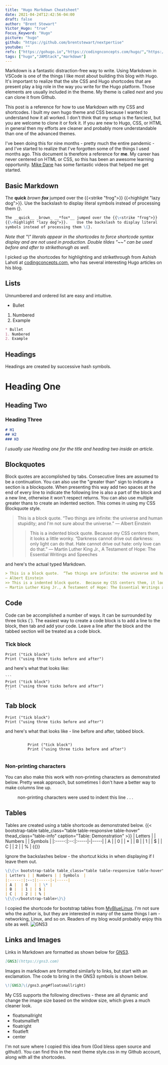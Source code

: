 ```yaml
---
title: "Hugo Markdown Cheatsheet"
date: 2021-04-24T12:42:56-04:00
draft: false
author: "Brent Stewart"
Victor_Hugo: "true"
Focus_Keyword: "Hugo"
picture: "hugo"
github: "https://github.com/brentstewart/nextpertise"
youtube: ""
refs: ["https://gohugo.io","https://codingnconcepts.com/hugo/","https://www.mybluelinux.com/how-create-bootstrap-tables-in-hugo/"]
tags: ["hugo","JAMStack","markdown"]
---
```

Markdown is a fantastic distraction-free way to write.  Using Markdown in VSCode is one of the things I like most about building this blog with Hugo.  It's important to realize that the site CSS and Hugo shortcodes that are present play a big role in the way you write for the Hugo platform.  Those elements are usually included in the theme.  My theme is called _next_ and you can clone it from Github.

This post is a reference for how to use Markdown with my CSS and shortcodes.  I built my own hugo theme and CSS because I wanted to understand how it all worked.  I don't think that my setup is the fanciest, but you are welcome to clone it or fork it.  If you are new to Hugo, CSS, or HTML in general then my efforts are cleaner and probably more understandable than one of the advanced themes.

I've been doing this for nine months - pretty much the entire pandemic - and I've started to realize that I've forgotten some of the things I used months ago.  This document is therefore a reference for __me__.  My career has never centered on HTML or CSS, so this has been an awesome learning opportunity.  [Mike Dane](https://mikedane.com) has some fantastic videos that helped me get started.

## Basic Markdown
The __quick__ _brown_ __*fox*__ jumped over the {{<strike "frog">}} {{<highlight "lazy dog">}}.  Use the backslash to display literal symbols instead of processing them \{}.

```markdown
The __quick__ _brown_ __*fox*__ jumped over the {{\<strike "frog">}} 
{{\<highlight "lazy dog">}}.    Use the backslash to display literal 
symbols instead of processing them \{}.
```
_Note that "\\" literals appear in the shortcodes to force shortcode syntax display and are not used in production.  Double tildes "~~" can be used before and after to strikethorugh as well._

I picked up the shortcodes  for highlighting and strikethrough  from Ashish Lahoti at [codingconcepts.com](https://codingnconcepts.com/hugo/), who has several interesting Hugo articles on his blog.

## Lists
Unnumbered and ordered list are easy and intuitive.
* Bullet
1. Numbered
2. Example

~~~markdown
* Bullet
1. Numbered
2. Example
~~~
## Headings
Headings are created by successive hash symbols.
# Heading One
## Heading Two
### Heading Three

```markdown
# H1  
## H2     
### H3
```

_I usually use Heading one for the title and heading two inside an article._

## Blockquotes
Block quotes are accomplished by tabs.  Consecutive lines are assumed to be a continuation.  You can also use the "greater than" sign to indicate a section is a blockquote.  When presenting this way add two spaces at the end of every line to indicate the following line is also a part of the block and a new line, otherwise it won't respect returns.  You can also use multiple greater thans to create an indented section.  This comes in using my CSS Blockquote style.

> This is a block quote.  “Two things are infinite: the universe and human stupidity; and I'm not sure about the universe.”
― Albert Einstein 
>> This is a indented block quote.  Because my CSS centers them, it looks a little wonky.  “Darkness cannot drive out darkness: only light can do that. Hate cannot drive out hate: only love can do that.”
― Martin Luther King Jr., A Testament of Hope: The Essential Writings and Speeches 

and here's the actual typed Markdown.
```markdown
> This is a block quote.  “Two things are infinite: the universe and human stupidity; and I'm not sure about the universe.”
― Albert Einstein 
>> This is a indented block quote.  Because my CSS centers them, it looks a little wonky.  “Darkness cannot drive out darkness: only light can do that. Hate cannot drive out hate: only love can do that.”
― Martin Luther King Jr., A Testament of Hope: The Essential Writings and Speeches 
```

## Code
Code can be accomplished a number of ways.  It can be surrounded by three ticks (`).  The easiest way to create a code block is to add a line to the block, then tab and add your code.  Leave a line after the block and the tabbed section will be treated as a code block.

### Tick block
```
Print ("tick block")
Print ("using three ticks before and after")
```
and here's what that looks like:

    ```
    Print ("tick block")
    Print ("using three ticks before and after")
    ```

## Tab block

    Print ("tick block")
    Print ("using three ticks before and after")

and here's what that looks like - line before and after, tabbed block.

     
              Print ("tick block")
              Print ("using three ticks before and after")
     

### Non-printing characters
You can also make this work with non-printing characters as demonstrated below.  Pretty weak approach, but sometimes I don't have a better way to make columns line up.

          non-printing characters were used to indent this line . . .

## Tables
Tables are created using a table shortcode as demonstrated below.
{{< bootstrap-table table_class="table table-responsive table-hover" thead_class="table-info" caption="Table: Demonstration" >}}
| Letters | | Numbers | | Symbols  |
|:-----:|:--:|:-----|-|-----|
| A |  | 0   | | \* |
| B |  | 1 | | $ |
| C |  | 2 | | % |
{{</bootstrap-table>}}

Ignore the backslashes below - the shortcut kicks in when displaying if I leave them out.
```markdown
\{\{\< bootstrap-table table_class="table table-responsive table-hover" thead_class="table-info" caption="Table: Demonstration" \>\}\}  
| Letters | | Numbers | | Symbols  |  
|:-----:|:--:|:-----|-|-----|  
| A |  | 0   | | \* |  
| B |  | 1 | | $ |  
| C |  | 2 | | % |   
\{\{\</bootstrap-table>\}\}
```

I copied the shortcode for bootstrap tables from [MyBlueLinux](https://mybluelinux.com).  I'm not sure who the author is, but they are interested in many of the same things I am - networking, Linux, and so on.  Readers of my blog would probably enjoy this site as well.
![GNS3](/gns3.png#floatsmallright)
## Links and Images
Links in Markdown are formatted as shown below for [GNS3](https://gns3.com).
```markdown
[GNS3](https://gns3.com)
```

Images in markdown are formatted similarly to links, but start with an exclamation.  The code to bring in the GNS3 symbols is shown below.

```markdown
\![GNS3]\(/gns3.png#floatsmallright)  
```

My CSS supports the following directives - these are all dynamic and change the image size based on the window size, which gives a much cleaner look.  
* floatsmallright
* floatsmallleft
* floatright
* floatleft
* center

I'm not sure where I copied this idea from (God bless open source and github!).  You can find this in the next theme style.css in my Github account, along with all the shortcodes.